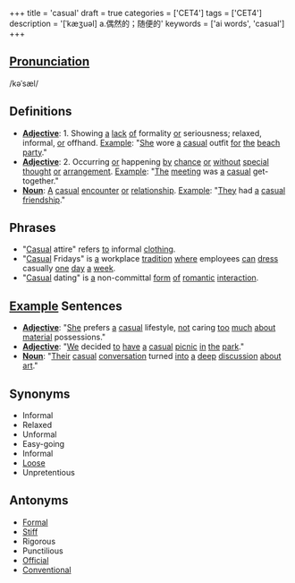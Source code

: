 +++
title = 'casual'
draft = true
categories = ['CET4']
tags = ['CET4']
description = '[ˈkæʒuəl] a.偶然的；随便的'
keywords = ['ai words', 'casual']
+++

## [Pronunciation](/en/post/pronunciation/)
/kəˈsæl/

## Definitions
- **[Adjective](/en/post/adjective/)**: 1. Showing [a](/en/post/a/) [lack](/en/post/lack/) [of](/en/post/of/) formality [or](/en/post/or/) seriousness; relaxed, informal, [or](/en/post/or/) offhand. [Example](/en/post/example/): "[She](/en/post/she/) wore [a](/en/post/a/) [casual](/en/post/casual/) outfit [for](/en/post/for/) [the](/en/post/the/) [beach](/en/post/beach/) [party](/en/post/party/)."
- **[Adjective](/en/post/adjective/)**: 2. Occurring [or](/en/post/or/) happening [by](/en/post/by/) [chance](/en/post/chance/) [or](/en/post/or/) [without](/en/post/without/) [special](/en/post/special/) [thought](/en/post/thought/) [or](/en/post/or/) [arrangement](/en/post/arrangement/). [Example](/en/post/example/): "[The](/en/post/the/) [meeting](/en/post/meeting/) was [a](/en/post/a/) [casual](/en/post/casual/) get-together."
- **[Noun](/en/post/noun/)**: [A](/en/post/a/) [casual](/en/post/casual/) [encounter](/en/post/encounter/) [or](/en/post/or/) [relationship](/en/post/relationship/). [Example](/en/post/example/): "[They](/en/post/they/) had [a](/en/post/a/) [casual](/en/post/casual/) [friendship](/en/post/friendship/)."

## Phrases
- "[Casual](/en/post/casual/) attire" refers [to](/en/post/to/) informal [clothing](/en/post/clothing/).
- "[Casual](/en/post/casual/) Fridays" is [a](/en/post/a/) workplace [tradition](/en/post/tradition/) [where](/en/post/where/) employees [can](/en/post/can/) [dress](/en/post/dress/) casually [one](/en/post/one/) [day](/en/post/day/) [a](/en/post/a/) [week](/en/post/week/).
- "[Casual](/en/post/casual/) dating" is [a](/en/post/a/) non-committal [form](/en/post/form/) [of](/en/post/of/) [romantic](/en/post/romantic/) [interaction](/en/post/interaction/).

## [Example](/en/post/example/) Sentences
- **[Adjective](/en/post/adjective/)**: "[She](/en/post/she/) prefers [a](/en/post/a/) [casual](/en/post/casual/) lifestyle, [not](/en/post/not/) caring [too](/en/post/too/) [much](/en/post/much/) [about](/en/post/about/) [material](/en/post/material/) possessions."
- **[Adjective](/en/post/adjective/)**: "[We](/en/post/we/) decided [to](/en/post/to/) [have](/en/post/have/) [a](/en/post/a/) [casual](/en/post/casual/) [picnic](/en/post/picnic/) [in](/en/post/in/) [the](/en/post/the/) [park](/en/post/park/)."
- **[Noun](/en/post/noun/)**: "[Their](/en/post/their/) [casual](/en/post/casual/) [conversation](/en/post/conversation/) turned [into](/en/post/into/) [a](/en/post/a/) [deep](/en/post/deep/) [discussion](/en/post/discussion/) [about](/en/post/about/) [art](/en/post/art/)."

## Synonyms
- Informal
- Relaxed
- Unformal
- Easy-going
- Informal
- [Loose](/en/post/loose/)
- Unpretentious

## Antonyms
- [Formal](/en/post/formal/)
- [Stiff](/en/post/stiff/)
- Rigorous
- Punctilious
- [Official](/en/post/official/)
- [Conventional](/en/post/conventional/)
